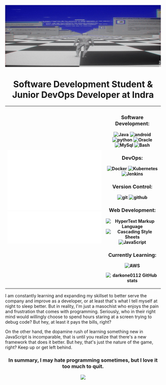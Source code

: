 <img src="welcome.gif" align="center" width="1200px" height="200px" />

<div align = "center">

# Software Development Student & Junior DevOps Developer at Indra

    
</div>
    
<table align=center>
<tr>
<th align="center">
    
![Metrics](/metrics.terminal.svg)
![Metricss](/metrics.plugin.languages.indepth.svg)

    
</th>

<th align="center">
    
### Software Development:
![Java](https://img.shields.io/badge/-Java-e76f00?style=flat-square&logo=coffeescript&logoColor=white&labelColor=1e1e1e)
![android](https://img.shields.io/badge/-AndroidStudio-3DDC84?style=flat-square&logo=android&logoColor=3DDC84&labelColor=1e1e1e)
![python](https://img.shields.io/badge/-Python-ecec09?style=flat-square&logo=python&logoColor=3776AB&labelColor=1e1e1e)
![Oracle](https://img.shields.io/badge/-Oracle%20SQL-F80000?style=flat-square&logo=oracle&logoColor=F80000&labelColor=1e1e1e)
![MySql](https://img.shields.io/badge/-MySql%20-4479A1?style=flat-square&logo=mysql&logoColor=4479A1&labelColor=1e1e1e)
![Bash](https://img.shields.io/badge/-Bash%20-4EAA25?style=flat-square&logo=gnubash&logoColor=4EAA25&labelColor=1e1e1e)

### DevOps:
![Docker](https://img.shields.io/badge/-Docker-2496ED?style=flat-square&logo=docker&logoColor=2496ED&labelColor=1e1e1e)
![Kubernetes](https://img.shields.io/badge/-Kubernetes-326CE5?style=flat-square&logo=kubernetes&logoColor=326CE5&labelColor=1e1e1e)
![Jenkins](https://img.shields.io/badge/-Jenkins-D24939?style=flat-square&logo=jenkins&logoColor=D24939&labelColor=1e1e1e)

### Version Control:
![git](https://img.shields.io/badge/-Git-F05032?style=flat-square&logo=git&logoColor=F05032&labelColor=1e1e1e)
![github](https://img.shields.io/badge/-GitHub-181717?style=flat-square&logo=github&logoColor=white&labelColor=1e1e1e)

### Web Development:
![HyperText Markup Language](https://img.shields.io/badge/-HTML-E34F26?style=flat-square&logo=html5&logoColor=E34F26&labelColor=1e1e1e)
![Cascading Style Sheets](https://img.shields.io/badge/-CSS-1572B6?style=flat-square&logo=css3&logoColor=1572B6&labelColor=1e1e1e)
![JavaScript](https://img.shields.io/badge/-%20JavaScript-F7DF1E?style=flat-square&logo=javascript&logoColor=F7DF1E&labelColor=1e1e1e)

### Currently Learning:
![AWS](https://img.shields.io/badge/-AWS-232F3E?style=flat-square&logo=amazonaws&logoColor=ce7e00&labelColor=1e1e1e)
    
![darkone0112 GitHub stats](https://github-readme-stats.vercel.app/api?username=darkone0112&theme=tokyonight&show_icons=true)

    
</th>

</tr>
</table>
  
  
I am constantly learning and expanding my skillset to better serve the company and improve as a developer, or at least that's what I tell myself at night to sleep better. But in reality, I'm just a masochist who enjoys the pain and frustration that comes with programming. Seriously, who in their right mind would willingly choose to spend hours staring at a screen trying to debug code? But hey, at least it pays the bills, right? 

On the other hand, the dopamine rush of learning something new in JavaScript is incomparable, that is until you realize that there's a new framework that does it better. But hey, that's just the nature of the game, right? Keep up or get left behind.


<div align = "center">
    
### In summary, I may hate programming sometimes, but I love it too much to quit.
    
![](https://github-readme-streak-stats.herokuapp.com/?user=darkone0112&theme=dark&hide_border=false)<br/>

</div>


